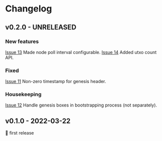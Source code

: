 # Changelog


## v0.2.0 - UNRELEASED

### New features
[Issue 13](https://github.com/abchrisxyz/ergowatch/issues/13) Made node poll interval configurable.
[Issue 14](https://github.com/abchrisxyz/ergowatch/issues/14) Added utxo count API.

### Fixed
[Issue 11](https://github.com/abchrisxyz/ergowatch/issues/11) Non-zero timestamp for genesis header.

### Housekeeping
[Issue 12](https://github.com/abchrisxyz/ergowatch/issues/12) Handle genesis boxes in bootstrapping process (not separately).


## v0.1.0 - 2022-03-22
🎉 first release

